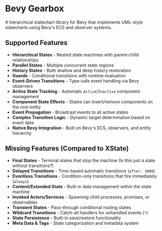 # Bevy Gearbox

A hierarchical statechart library for Bevy that implements UML-style statecharts using Bevy's ECS and observer systems.

## Supported Features

- **Hierarchical States** - Nested state machines with parent-child relationships
- **Parallel States** - Multiple concurrent state regions  
- **History States** - Both shallow and deep history restoration
- **Guards** - Conditional transitions with runtime evaluation
- **Event-Driven Transitions** - Type-safe event handling via Bevy observers
- **Active State Tracking** - Automatic `Active`/`Inactive` component management
- **Component State Effects** - States can insert/remove components on the root entity
- **Event Propagation** - Broadcast events to all active states
- **Complex Transition Logic** - Dynamic target determination based on event data
- **Native Bevy Integration** - Built on Bevy's ECS, observers, and entity hierarchy

## Missing Features (Compared to XState)

- **Final States** - Terminal states that stop the machine (Is this just a state without transitions?)
- **Delayed Transitions** - Time-based automatic transitions (`after: 1000`)
- **Eventless Transitions** - Condition-only transitions that fire immediately (`always`)
- **Context/Extended State** - Built-in data management within the state machine
- **Invoked Actors/Services** - Spawning child processes, promises, or observables
- **Transient States** - Pass-through conditional routing states
- **Wildcard Transitions** - Catch-all handlers for unhandled events (`*`)
- **State Persistence** - Built-in save/restore functionality
- **Meta Data & Tags** - State categorization and metadata system
